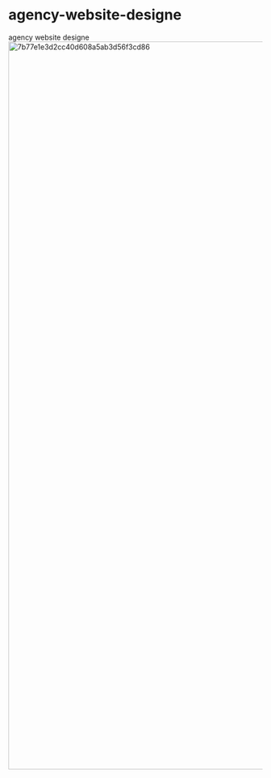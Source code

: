# agency-website-designe
agency website designe
<img width="1440" alt="7b77e1e3d2cc40d608a5ab3d56f3cd86" src="https://user-images.githubusercontent.com/92529075/212302637-0456a301-60f1-4432-a7f7-a00f8cc70b9f.png">
